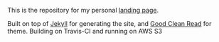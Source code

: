 This is the repository for my personal [landing page](https://marco.garces.cc).

Built on top of [Jekyll](https://jekyllrb.com/) for generating the site, and [Good Clean Read](https://github.com/adueck/good-clean-read) for theme. Building on Travis-CI and running on AWS S3
